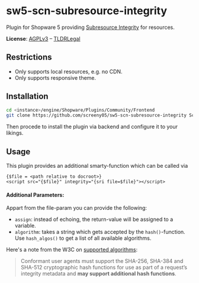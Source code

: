 # sw5-scn-subresource-integrity
Plugin for Shopware 5 providing [Subresource Integrity](https://developer.mozilla.org/en-US/docs/Web/Security/Subresource_Integrity) for resources.

**License**: [AGPLv3](https://www.gnu.org/licenses/agpl-3.0.html) – [TLDRLegal](https://www.tldrlegal.com/l/agpl3)

## Restrictions
* Only supports local resources, e.g. no CDN.
* Only supports responsive theme.

## Installation
```bash
cd <instance>/engine/Shopware/Plugins/Community/Frontend
git clone https://github.com/screeny05/sw5-scn-subresource-integrity ScnSubresourceIntegrity
```

Then procede to install the plugin via backend and configure it to your likings.

## Usage
This plugin provides an additional smarty-function which can be called via
```smarty
{$file = <path relative to docroot>}
<script src="{$file}" integrity="{sri file=$file}"></script>
```

#### Additional Parameters:
Appart from the file-param you can provide the following:
* `assign`: instead of echoing, the return-value will be assigned to a variable.
* `algorithm`: takes a string which gets accepted by the `hash()`-function. Use `hash_algos()` to get a list of all available algorithms.

Here's a note from the W3C on [supported algorithms](https://www.w3.org/TR/SRI/#cryptographic-hash-functions):
> Conformant user agents must support the SHA-256, SHA-384 and SHA-512 cryptographic hash functions for use as part of a request’s integrity metadata and **may support additional hash functions**.
